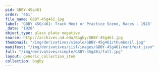 ```yaml
---
pid: GBBY-45g461
order: '461'
file_name: GBBY-45g461.jpg
label: 'GBBY 45G/461: Track Meet or Practice Scene, Races - 1928'
_date: '1928'
object_type: glass plate negative
source: http://archives.nd.edu/Bagby/GBBY-45g461.jpg
thumbnail: "/img/derivatives/simple/GBBY-45g461/thumbnail.jpg"
manifest: "/img/derivatives/iiif/images/GBBY-45g461/manifest.json"
full: "/img/derivatives/simple/GBBY-45g461/full.jpg"
layout: generic_collection_item
collection: bagby
---
```

